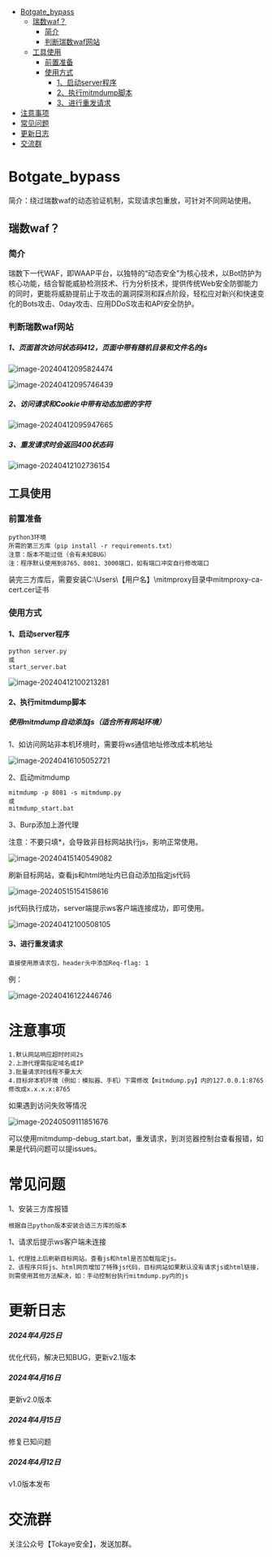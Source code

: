 * [Botgate_bypass](#botgate_bypass)
  * [瑞数waf？](#瑞数waf)
    * [简介](#简介)
    * [判断瑞数waf网站](#判断瑞数waf网站)
  * [工具使用](#工具使用)
    * [前置准备](#前置准备)
    * [使用方式](#使用方式)
      * [1、启动server程序](#1启动server程序)
      * [2、执行mitmdump脚本](#2执行mitmdump脚本)
      * [3、进行重发请求](#3进行重发请求)
* [注意事项](#注意事项)
* [常见问题](#常见问题)
* [更新日志](#更新日志)
* [交流群](#交流群)

# Botgate_bypass

简介：绕过瑞数waf的动态验证机制，实现请求包重放，可针对不同网站使用。

## 瑞数waf？

### 简介

瑞数下一代WAF，即WAAP平台，以独特的“动态安全”为核心技术，以Bot防护为核心功能，结合智能威胁检测技术、行为分析技术，提供传统Web安全防御能力的同时，更能将威胁提前止于攻击的漏洞探测和踩点阶段，轻松应对新兴和快速变化的Bots攻击、0day攻击、应用DDoS攻击和API安全防护。

### 判断瑞数waf网站

##### 1、页面首次访问状态码412，页面中带有随机目录和文件名的js

![image-20240412095824474](D:\桌面\Botgate_bypass\Botgate_bypass\assets\image-20240412095824474.png)

![image-20240412095746439](D:\桌面\Botgate_bypass\Botgate_bypass\assets\image-20240412095746439.png)

##### 2、访问请求和Cookie中带有动态加密的字符

![image-20240412095947665](D:\桌面\Botgate_bypass\Botgate_bypass\assets\image-20240412095947665.png)

##### 3、重发请求时会返回400状态码

![image-20240412102736154](D:\桌面\Botgate_bypass\Botgate_bypass\assets\image-20240412102736154.png)

## 工具使用

### 前置准备

```
python3环境
所需的第三方库（pip install -r requirements.txt）
注意：版本不能过低（会有未知BUG）
注：程序默认使用到8765、8081、3000端口，如有端口冲突自行修改端口
```

装完三方库后，需要安装C:\Users\【用户名】\mitmproxy目录中mitmproxy-ca-cert.cer证书

### 使用方式

#### 1、启动server程序

```
python server.py
或
start_server.bat
```

![image-20240412100213281](D:\桌面\Botgate_bypass\Botgate_bypass\assets\image-20240412100213281.png)

#### 2、执行mitmdump脚本

##### 使用mitmdump自动添加js（适合所有网站环境）

1、如访问网站非本机环境时，需要将ws通信地址修改成本机地址

![image-20240416105052721](D:\桌面\Botgate_bypass\Botgate_bypass\assets\image-20240416105052721.png)

2、启动mitmdump

```
mitmdump -p 8081 -s mitmdump.py
或
mitmdump_start.bat
```

3、Burp添加上游代理

注意：不要只填*，会导致非目标网站执行js，影响正常使用。

![image-20240415140549082](D:\桌面\Botgate_bypass\Botgate_bypass\assets\image-20240415140549082.png)

刷新目标网站，查看js和html地址内已自动添加指定js代码

![image-20240515154158616](D:\桌面\Botgate_bypass\Botgate_bypass\assets\image-20240515154158616.png)

js代码执行成功，server端提示ws客户端连接成功，即可使用。

![image-20240412100508105](D:\桌面\Botgate_bypass\Botgate_bypass\assets\image-20240412100508105.png)

#### 3、进行重发请求

```
直接使用原请求包，header头中添加Req-flag: 1
```

例：

![image-20240416122446746](D:\桌面\Botgate_bypass\Botgate_bypass\assets\image-20240416122446746.png)

# 注意事项

```
1.默认网站响应超时时间2s
2.上游代理需指定域名或IP
3.批量请求时线程不要太大
4.目标非本机环境（例如：模拟器、手机）下需修改【mitmdump.py】内的127.0.0.1:8765修改成x.x.x.x:8765
```

如果遇到访问失败等情况

![image-20240509111851676](D:\桌面\Botgate_bypass\Botgate_bypass\assets\image-20240509111851676.png)

可以使用mitmdump-debug_start.bat，重发请求，到浏览器控制台查看报错，如果是代码问题可以提issues。

# 常见问题

1、安装三方库报错

```
根据自己python版本安装合适三方库的版本
```

1、请求后提示ws客户端未连接

```
1、代理挂上后刷新目标网站，查看js和html是否加载指定js。
2、该程序只将js、html网页增加了特殊js代码，目标网站如果默认没有请求js或html链接，则需使用其他方法解决，如：手动控制台执行mitmdump.py内的js
```

# 更新日志

##### 2024年4月25日

优化代码，解决已知BUG，更新v2.1版本

##### 2024年4月16日

更新v2.0版本

##### 2024年4月15日

修复已知问题

##### 2024年4月12日

v1.0版本发布

# 交流群

关注公众号【Tokaye安全】，发送加群。
